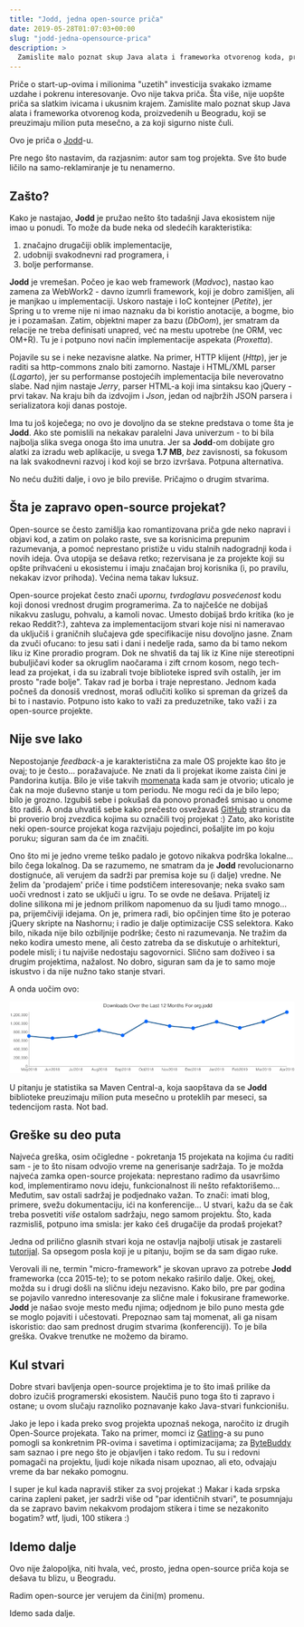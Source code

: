 ```yaml
---
title: "Jodd, jedna open-source priča"
date: 2019-05-28T01:07:03+00:00
slug: "jodd-jedna-opensource-prica"
description: >
  Zamislite malo poznat skup Java alata i frameworka otvorenog koda, proizvedenih u Beogradu, koji se preuzimaju milion puta mesečno.
---
```


Priče o start-up-ovima i milionima "uzetih" investicija svakako izmame uzdahe i pokrenu interesovanje. Ovo nije takva priča. Šta više, nije uopšte priča sa slatkim ivicama i ukusnim krajem. Zamislite malo poznat skup Java alata i frameworka otvorenog koda, proizvedenih u Beogradu, koji se preuzimaju milion puta mesečno, a za koji sigurno niste čuli.

Ovo je priča o [Jodd](https://jodd.org)-u.

Pre nego što nastavim, da razjasnim: autor sam tog projekta. Sve što bude ličilo na samo-reklamiranje je tu nenamerno.

## Zašto?

Kako je nastajao, **Jodd** je pružao nešto što tadašnji Java ekosistem nije imao u ponudi. To može da bude neka od sledećih karakteristika:

1. značajno drugačiji oblik implementacije,
2. udobniji svakodnevni rad programera, i
3. bolje performanse.

**Jodd** je vremešan. Počeo je kao web framework (_Madvoc_), nastao kao zamena za WebWork2 - davno izumrli framework, koji je dobro zamišljen, ali je manjkao u implementaciji. Uskoro nastaje i IoC kontejner (_Petite_), jer Spring u to vreme nije ni imao naznaku da bi koristio anotacije, a bogme, bio je i pozamašan. Zatim, objektni maper za bazu (_DbOom_), jer smatram da relacije ne treba definisati unapred, već na mestu upotrebe (ne ORM, vec OM+R). Tu je i potpuno novi način implementacije aspekata (_Proxetta_).

Pojavile su se i neke nezavisne alatke. Na primer, HTTP klijent (_Http_), jer je raditi sa http-commons znalo biti zamorno. Nastaje i HTML/XML parser (_Lagarto_), jer su performanse postojećih implementacija bile neverovatno slabe. Nad njim nastaje _Jerry_, parser HTML-a koji ima sintaksu kao jQuery - prvi takav. Na kraju bih da izdvojim i _Json_, jedan od najbržih JSON parsera i serializatora koji danas postoje.

Ima tu još koječega; no ovo je dovoljno da se stekne predstava o tome šta je **Jodd**. Ako ste pomislili na nekakav paralelni Java univerzum - to bi bila najbolja slika svega onoga što ima unutra. Jer sa **Jodd**-om dobijate gro alatki za izradu web aplikacije, u svega **1.7 MB**, _bez_ zavisnosti, sa fokusom na lak svakodnevni razvoj i kod koji se brzo izvršava. Potpuna alternativa.

No neću dužiti dalje, i ovo je bilo previše. Pričajmo o drugim stvarima.

## Šta je zapravo open-source projekat?

Open-source se često zamišlja kao romantizovana priča gde neko napravi i objavi kod, a zatim on polako raste, sve sa korisnicima prepunim razumevanja, a pomoć neprestano pristiže u vidu stalnih nadogradnji koda i novih ideja. Ova utopija se dešava retko; rezervisana je za projekte koji su opšte prihvaćeni u ekosistemu i imaju značajan broj korisnika (i, po pravilu, nekakav izvor prihoda). Većina nema takav luksuz.

Open-source projekat često znači _upornu, tvrdoglavu posvećenost_ kodu koji donosi vrednost drugim programerima. Za to najčešće ne dobijaš nikakvu zaslugu, pohvalu, a kamoli novac. Umesto dobijaš brdo kritika (ko je rekao Reddit?:), zahteva za implementacijom stvari koje nisi ni nameravao da uključiš i graničnih slučajeva gde specifikacije nisu dovoljno jasne. Znam da zvuči ofucano: to jesu sati i dani i nedelje rada, samo da bi tamo nekom liku iz Kine proradio program. Dok ne shvatiš da taj lik iz Kine nije stereotipni bubuljičavi koder sa okruglim naočarama i zift crnom kosom, nego tech-lead za projekat, i da su izabrali tvoje biblioteke ispred svih ostalih, jer im prosto "rade bolje". Takav rad je borba i traje neprestano. Jednom kada počneš da donosiš vrednost, moraš odlučiti koliko si spreman da grizeš da bi to i nastavio. Potpuno isto kako to važi za preduzetnike, tako važi i za open-source projekte.

## Nije sve lako

Nepostojanje _feedback_-a je karakteristična za male OS projekte kao što je ovaj; to je često... poražavajuće. Ne znati da li projekat ikome zaista čini je Pandorina kutija. Bilo je više takvih [momenata](https://github.com/oblac/jodd/issues/585) kada sam je otvorio; uticalo je čak na moje duševno stanje u tom periodu. Ne mogu reći da je bilo lepo; bilo je grozno. Izgubiš sebe i pokušaš da ponovo pronađeš smisao u onome što radiš. A onda uhvatiš sebe kako prečesto osvežavaš [GitHub](https://github.com/oblac/jodd) stranicu da bi proverio broj zvezdica kojima su označili tvoj projekat :) Zato, ako koristite neki open-source projekat koga razvijaju pojedinci, pošaljite im po koju poruku; siguran sam da će im značiti.

Ono što mi je jedno vreme teško padalo je gotovo nikakva podrška lokalne... bilo čega lokalnog. Da se razumemo, ne smatram da je **Jodd** revolucionarno dostignuće, ali verujem da sadrži par premisa koje su (i dalje) vredne. Ne želim da 'prodajem' priče i time podstičem interesovanje; neka svako sam uoči vrednost i zato se uključi u igru. To se ovde ne dešava. Prijatelj iz doline silikona mi je jednom prilikom napomenuo da su ljudi tamo mnogo... pa, prijemčiviji idejama. On je, primera radi, bio opčinjen time što je poterao jQuery skripte na Nashornu; i radio je dalje optimizacije CSS selektora. Kako bilo, nikada nije bilo ozbiljnije podrške; često ni razumevanja. Ne tražim da neko kodira umesto mene, ali često zatreba da se diskutuje o arhitekturi, podele misli; i tu najviše nedostaju sagovornici. Slično sam doživeo i sa drugim projektima, nažalost. No dobro, siguran sam da je to samo moje iskustvo i da nije nužno tako stanje stvari.

A onda uočim ovo:

![](jodd-downloads.png)

U pitanju je statistika sa Maven Central-a, koja saopštava da se **Jodd** biblioteke preuzimaju milion puta mesečno u proteklih par meseci, sa tedencijom rasta. Not bad.


## Greške su deo puta

Najveća greška, osim očigledne - pokretanja 15 projekata na kojima ću raditi sam - je to što nisam odvojio vreme na generisanje sadržaja. To je možda najveća zamka open-source projekata: neprestano radimo da usavršimo kod, implementiramo novu ideju, funkcionalnost ili nešto refaktorišemo... Međutim, sav ostali sadržaj je podjednako važan. To znači: imati blog, primere, svežu dokumentaciju, ići na konferencije... U stvari, kažu da se čak treba posvetiti _više_ ostalom sadržaju, nego samom projektu. Što, kada razmisliš, potpuno ima smisla: jer kako ćeš drugačije da prodaš projekat?

Jedna od prilično glasnih stvari koja ne ostavlja najbolji utisak je zastareli [tutorijal](http://joddframework.org). Sa opsegom posla koji je u pitanju, bojim se da sam digao ruke.

Verovali ili ne, termin "micro-framework" je skovan upravo za potrebe **Jodd** frameworka (cca 2015-te); to se potom nekako raširilo dalje. Okej, okej, možda su i drugi došli na sličnu ideju nezavisno. Kako bilo, pre par godina se pojavilo vanredno interesovanje za slične male i fokusirane frameworke. **Jodd** je našao svoje mesto među njima; odjednom je bilo puno mesta gde se moglo pojaviti i učestovati. Prepoznao sam taj momenat, ali ga nisam iskoristio: dao sam prednost drugim stvarima (konferenciji). To je bila greška. Ovakve trenutke ne možemo da biramo.

## Kul stvari

Dobre stvari bavljenja open-source projektima je to što imaš prilike da dobro izučiš programerski ekosistem. Naučiš puno toga što ti zapravo i ostane; u ovom slučaju raznoliko poznavanje kako Java-stvari funkcionišu.

Jako je lepo i kada preko svog projekta upoznaš nekoga, naročito iz drugih Open-Source projekata. Tako na primer, momci iz [Gatling](https://gatling.io)-a su puno pomogli sa konkretnim PR-ovima i savetima i optimizacijama; za [ByteBuddy](https://bytebuddy.net/) sam saznao i pre nego što je objavljen i tako redom. Tu su i redovni pomagači na projektu, ljudi koje nikada nisam upoznao, ali eto, odvajaju vreme da bar nekako pomognu.

I super je kul kada napraviš stiker za svoj projekat :) Makar i kada srpska carina zapleni paket, jer sadrži više od "par identičnih stvari", te posumnjaju da se zapravo bavim nekakvom prodajom stikera i time se nezakonito bogatim? wtf, ljudi, 100 stikera :)


## Idemo dalje

Ovo nije žalopoljka, niti hvala, već, prosto, jedna open-source priča koja se dešava tu blizu, u Beogradu.

Radim open-source jer verujem da čini(m) promenu.

Idemo sada dalje.
